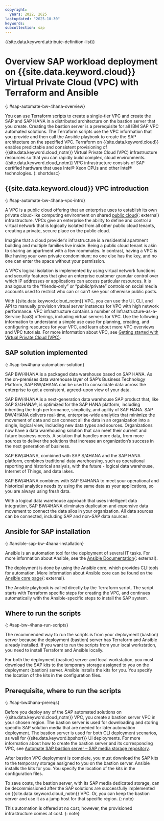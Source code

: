 ```yaml
---
copyright:
  years: 2022, 2025
lastupdated: "2025-10-30"
keywords:
subcollection: sap
---
```


{{site.data.keyword.attribute-definition-list}}


# Overview SAP workload deployment on {{site.data.keyword.cloud}} Virtual Private Cloud (VPC) with Terraform and Ansible
{: #sap-automate-bw-4hana-overview}

You can use Terraform scripts to create a single-tier VPC and create the SAP and SAP HANA in a distributed architecture on the bastion server that you create. Creating the bastion server is a prerequisite for all IBM SAP VPC automated solutions. The Terraform scripts use the VPC information that you provide and then call the Ansible playbook to create the SAP architecture on the specified VPC. Terraform on {{site.data.keyword.cloud}} enables predictable and consistent provisioning of {{site.data.keyword.cloud_notm}} Virtual Private Cloud (VPC) infrastructure resources so that you can rapidly build complex, cloud environments. {{site.data.keyword.cloud_notm}} VPC infrastructure consists of SAP certified hardware that uses Intel&reg; Xeon CPUs and other Intel&reg; technologies.
{: shortdesc}

## {{site.data.keyword.cloud}} VPC introduction
{: #sap-automate-bw-4hana-vpc-intro}

A VPC is a public cloud offering that an enterprise uses to establish its own private cloud-like computing environment on shared [public cloud](https://www.ibm.com/cloud){: external} infrastructure. VPCs give an enterprise the ability to define and control a virtual network that is logically isolated from all other public cloud tenants, creating a private, secure place on the public cloud.

Imagine that a cloud provider’s infrastructure is a residential apartment building and multiple families live inside. Being a public cloud tenant is akin to sharing an apartment with a few roommates. In contrast, having a VPC is like having your own private condominium; no one else has the key, and no one can enter the space without your permission.

A VPC’s logical isolation is implemented by using virtual network functions and security features that give an enterprise customer granular control over which IP addresses or applications can access particular resources. It is analogous to the “friends-only” or “public/private” controls on social media accounts used to restrict who can or can’t see your otherwise public posts.

With {{site.data.keyword.cloud_notm}} VPC, you can use the UI, CLI, and API to manually provision virtual server instances for VPC with high network performance. VPC infrastructure contains a number of Infrastructure-as-a-Service (IaaS) offerings, including virtual servers for VPC. Use the following information to understand a simple use case for planning, creating, and configuring resources for your VPC, and learn about more VPC overviews and VPC tutorials. For more information about VPC, see [Getting started with Virtual Private Cloud (VPC)](/docs/vpc?topic=vpc-getting-started).

## SAP solution implemented
{: #sap-bw4hana-automation-solution}

SAP BW/4HANA is a packaged data warehouse based on SAP HANA. As the on-premises data warehouse layer of SAP’s Business Technology Platform, SAP BW/4HANA can be used to consolidate data across the enterprise to get a consistent, agreed-upon view of your data.

SAP BW/4HANA is a next-generation data warehouse SAP product that, like SAP S/4HANA&reg;, is optimized for the SAP HANA platform, including inheriting the high performance, simplicity, and agility of SAP HANA. SAP BW/4HANA delivers real-time, enterprise-wide analytics that minimize the movement of data and can connect all the data in an organization into a single, logical view, including new data types and sources. Organizations now have a data warehousing solution that can meet their current and future business needs. A solution that handles more data, from more sources to deliver the solutions that increase an organization’s success in the next generation of business.

SAP BW/4HANA, combined with SAP S/4HANA and the SAP HANA platform, combines traditional data warehousing, such as operational reporting and historical analysis, with the future  - logical data warehouse, Internet of Things, and data lakes.

SAP BW/4HANA combines with SAP S/4HANA to meet your operational and historical analytics needs by using the same data as your applications, so you are always using fresh data.

With a logical data warehouse approach that uses intelligent data integration, SAP BW/4HANA eliminates duplication and expensive data movement to connect the data silos in your organization. All data sources can be connected, including SAP and non-SAP data sources.

## Ansible for SAP installation
{: #ansible-sap-bw-4hana-installation}

Ansible is an automation tool for the deployment of several IT tasks. For more information about Ansible, see the [Ansible Documentation](https://docs.ansible.com/ansible/latest/index.html){: external}.

The deployment is done by using the Ansible core, which provides CLI tools for automation. More information about Ansible core can be found on the [Ansible core page](https://docs.ansible.com/ansible-core/devel/index.html){: external}.

The Ansible playbook is called directly by the Terraform script. The script starts with Terraform specific steps for creating the VPC, and continues automatically with the Ansible-specific steps to install the SAP system.

## Where to run the scripts
{: #sap-bw-4hana-run-scripts}

The recommended way to run the scripts is from your deployment (bastion) server because the deployment (bastion) server has Terraform and Ansible already installed. If you want to run the scripts from your local workstation, you need to install Terraform and Ansible locally.

For both the deployment (bastion) server and local workstation, you must download the SAP kits to the temporary storage assigned to you on the deployment (bastion) server. Ansible installs the kits for you. You specify the location of the kits in the configuration files.

## Prerequisite, where to run the scripts
{: #sap-bw4hana-prereqs}

Before you deploy any of the SAP automated solutions on {{site.data.keyword.cloud_notm}} VPC, you create a bastion server VPC in your chosen region. The bastion server is used for downloading and storing specific SAP solution media that are needed for later automation deployment. The bastion server is used for both CLI deployment scenarios, as well for {{site.data.keyword.bpshort}} UI deployments. For more information about how to create the bastion server and its corresponding VPC, see [Automate SAP bastion server – SAP media storage repository](/docs/sap?topic=sap-sap-bastion-server).

After bastion VPC deployment is complete, you must download the SAP kits to the temporary storage assigned to you on the bastion server. Ansible installs the kits for you. You specify the location of the kits in the configuration files.

To save costs, the bastion server, with its SAP media dedicated storage, can be decommissioned after the SAP solutions are successfully implemented on {{site.data.keyword.cloud_notm}} VPC. Or, you can keep the bastion server and use it as a jump host for that specific region.
{: note}

This automation is offered at no cost; however, the provisioned infrastructure comes at cost.
{: note}
